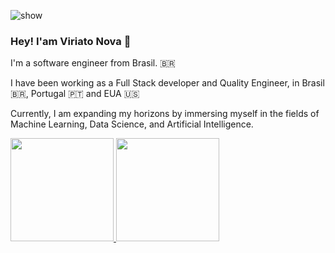 <a align="right"> <img src="https://komarev.com/ghpvc/?username=viriatonova&label=Profile%20views&color=e28da7&style=flat" alt="show" /> </a>

###  Hey! I'am Viriato Nova 👋

I'm a software engineer from Brasil. 🇧🇷

I have been working as a Full Stack developer and Quality Engineer, in Brasil 🇧🇷, Portugal 🇵🇹 and EUA 🇺🇸

Currently, I am expanding my horizons by immersing myself in the fields of Machine Learning, Data Science, and Artificial Intelligence.

<div>
  <a href="https://github.com/viriatonova">
  <img height="165em" src="https://github-readme-stats.vercel.app/api?username=viriatonova&show_icons=true&theme=dracula&count_private=true"/>
  <img height="165em" src="https://github-readme-stats.vercel.app/api/top-langs/?username=viriatonova&layout=compact&theme=dracula&langs_count=7"/>
</div>
    
